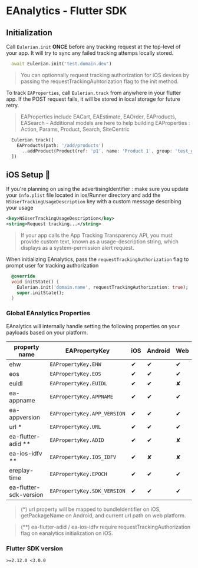 # EAnalytics - Flutter SDK

## Initialization

Call `Eulerian.init` **ONCE** before any tracking request at the top-level of your app.
It will try to sync any failed tracking attemps locally stored.

```dart
  await Eulerian.init('test.domain.dev')
```

> You can optionnally request tracking authorization for iOS devices by passing the requestTrackingAuhtorization flag to the init method.

To track `EAProperties`, call `Eulerian.track` from anywhere in your flutter app.
If the POST request fails, it will be stored in local storage for future retry.

> EAProperties include EACart, EAEstimate, EAOrder, EAProducts, EASearch -
> Additional models are here to help building EAProperties : Action, Params, Product, Search, SiteCentric

```dart
  Eulerian.track([
    EAProducts(path: '/add/products')
      ..addProduct(Product(ref: 'p1', name: 'Product 1', group: 'test_group'))
  ])
```

## iOS Setup 📱

If you're planning on using the advertisingIdentifier : make sure you update your `Info.plist` file located in ios/Runner directory and add the `NSUserTrackingUsageDescription` key with a custom message describing your usage

```xml
<key>NSUserTrackingUsageDescription</key>
<string>Request tracking...</string>
```

> If your app calls the App Tracking Transparency API, you must provide custom text, known as a usage-description string, which displays as a system-permission alert request.

When initializing EAnalytics, pass the `requestTrackingAuthorization` flag to prompt user for tracking authorization

```dart
  @override
  void initState() {
    Eulerian.init('domain.name', requestTrackingAuthorization: true);
    super.initState();
  }
```

### Global EAnalytics Properties

EAnalytics will internally handle setting the following properties on your payloads based on your platform.

| property name          | EAPropertyKey               | iOS | Android | Web |
| ---------------------- | --------------------------- | --- | ------- | --- |
| ehw                    | `EAPropertyKey.EHW`         | ✔   | ✔       | ✔   |
| eos                    | `EAPropertyKey.EOS`         | ✔   | ✔       | ✔   |
| euidl                  | `EAPropertyKey.EUIDL`       | ✔   | ✔       | ✘   |
| ea-appname             | `EAPropertyKey.APPNAME`     | ✔   | ✔       | ✔   |
| ea-appversion          | `EAPropertyKey.APP_VERSION` | ✔   | ✔       | ✔   |
| url \*                 | `EAPropertyKey.URL`         | ✔   | ✔       | ✔   |
| ea-flutter-adid \*\*   | `EAPropertyKey.ADID`        | ✔   | ✔       | ✘   |
| ea-ios-idfv \*\*       | `EAPropertyKey.IOS_IDFV`    | ✔   | ✘       | ✘   |
| ereplay-time           | `EAPropertyKey.EPOCH`       | ✔   | ✔       | ✔   |
| ea-flutter-sdk-version | `EAPropertyKey.SDK_VERSION` | ✔   | ✔       | ✔   |

> (\*) url property will be mapped to bundleIdentifier on iOS, getPackageName on Android, and current url path on web platform.

> (\*\*) ea-flutter-adid / ea-ios-idfv require requestTrackingAuthorization flag on eanalytics initialization on iOS.

### Flutter SDK version

`>=2.12.0 <3.0.0`
